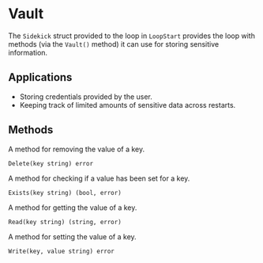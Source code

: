 # Vault
The `Sidekick` struct provided to the loop in `LoopStart` provides the loop with methods (via the `Vault()` method) it can use for storing sensitive information.

## Applications
* Storing credentials provided by the user.
* Keeping track of limited amounts of sensitive data across restarts.

## Methods
A method for removing the value of a key.
```
Delete(key string) error
```

A method for checking if a value has been set for a key.
```
Exists(key string) (bool, error)
```

A method for getting the value of a key.
```
Read(key string) (string, error)
```

A method for setting the value of a key.
```
Write(key, value string) error
```
